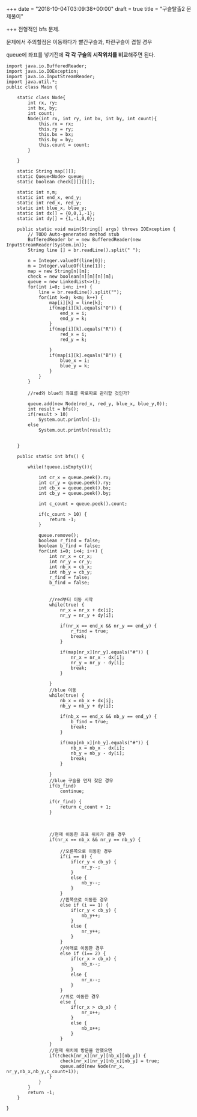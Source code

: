 +++
date = "2018-10-04T03:09:38+00:00"
draft = true
title = "구슬탈출2 문제풀이"

+++
전형적인 bfs 문제.

문제에서 주의할점은 이동하다가 빨간구슬과, 파란구슬이 겹칠 경우

queue에 좌표를 넣기전에 **각 각 구슬의 시작위치를 비교**해주면 된다.

    import java.io.BufferedReader;
    import java.io.IOException;
    import java.io.InputStreamReader;
    import java.util.*;
    public class Main {
    
    	static class Node{
    		int rx, ry;
    		int bx, by;
    		int count;
    		Node(int rx, int ry, int bx, int by, int count){
    			this.rx = rx;
    			this.ry = ry;
    			this.bx = bx;
    			this.by = by;
    			this.count = count;
    		}
    
    	}
    
    	static String map[][];
    	static Queue<Node> queue;
    	static boolean check[][][][];
    
    	static int n,m;
    	static int end_x, end_y;
    	static int red_x, red_y;
    	static int blue_x, blue_y;
    	static int dx[] = {0,0,1,-1};
    	static int dy[] = {1,-1,0,0};
    
    	public static void main(String[] args) throws IOException {
    		// TODO Auto-generated method stub
    		BufferedReader br = new BufferedReader(new InputStreamReader(System.in));
    		String line [] = br.readLine().split(" ");
    
    		n = Integer.valueOf(line[0]);
    		m = Integer.valueOf(line[1]);
    		map = new String[n][m];
    		check = new boolean[n][m][n][m];
    		queue = new LinkedList<>();
    		for(int i=0; i<n; i++) {
    			line = br.readLine().split("");
    			for(int k=0; k<m; k++) {
    				map[i][k] = line[k];
    				if(map[i][k].equals("O")) {
    					end_x = i;
    					end_y = k;
    				}
    				if(map[i][k].equals("R")) {
    					red_x = i;
    					red_y = k;
    
    				}
    				if(map[i][k].equals("B")) {
    					blue_x = i;
    					blue_y = k;
    				}
    			}
    		}
    
    		//red와 blue의 좌표를 따로따로 관리할 것인가?
    	
    		queue.add(new Node(red_x, red_y, blue_x, blue_y,0));
    		int result = bfs();
    		if(result > 10)
    			System.out.println(-1);
    		else
    			System.out.println(result);
    
    
    	}
    
    	public static int bfs() {
    	
    		while(!queue.isEmpty()){
    			
    			int cr_x = queue.peek().rx;
    			int cr_y = queue.peek().ry;
    			int cb_x = queue.peek().bx;
    			int cb_y = queue.peek().by;
    			 
    			int c_count = queue.peek().count;
    
    			if(c_count > 10) {
    				return -1;
    			}
    
    			queue.remove();
    			boolean r_find = false;
    			boolean b_find = false;
    			for(int i=0; i<4; i++) {
    				int nr_x = cr_x;
    				int nr_y = cr_y;
    				int nb_x = cb_x;
    				int nb_y = cb_y;
    				r_find = false;
    				b_find = false;
    
    
    				//red부터 이동 시작 
    				while(true) {
    					nr_x = nr_x + dx[i];
    					nr_y = nr_y + dy[i];
    
    					if(nr_x == end_x && nr_y == end_y) {
    						r_find = true;
    						break;
    					}
    
    					if(map[nr_x][nr_y].equals("#")) {
    						nr_x = nr_x - dx[i];
    						nr_y = nr_y - dy[i];
    						break;
    					}
    
    				}
    				//blue 이동 
    				while(true) {
    					nb_x = nb_x + dx[i];
    					nb_y = nb_y + dy[i];
    
    					if(nb_x == end_x && nb_y == end_y) {
    						b_find = true;
    						break;
    					}
    
    					if(map[nb_x][nb_y].equals("#")) {
    						nb_x = nb_x - dx[i];
    						nb_y = nb_y - dy[i];
    						break;
    					}
    
    				}
                    //blue 구슬을 먼저 찾은 경우
    				if(b_find)
    					continue;
    
    				if(r_find) {
    					return c_count + 1;
    				}
    
    
    
    				//현재 이동한 좌표 위치가 같을 경우  
    				if(nr_x == nb_x && nr_y == nb_y) {
    
    					//오른쪽으로 이동한 경우 
    					if(i == 0) {
    						if(cr_y < cb_y) {
    							nr_y--;
    						}
    						else {
    							nb_y--;
    						}
    					}
    					//왼쪽으로 이동한 경우 
    					else if (i == 1) {
    						if(cr_y < cb_y) {
    							nb_y++;
    						}
    						else {
    							nr_y++;
    						}
    					}
                        //아래로 이동한 경우
    					else if (i== 2) {
    						if(cr_x > cb_x) {
    							nb_x--;
    						}
    						else {
    							nr_x--;
    						}
    					}
                        //위로 이동한 경우
    					else {
    						if(cr_x > cb_x) {
    							nr_x++;
    						}
    						else {
    							nb_x++;
    						}
    					}
    				}
                    //현재 위치에 방문을 안했으면 
    				if(!check[nr_x][nr_y][nb_x][nb_y]) {
    					check[nr_x][nr_y][nb_x][nb_y] = true;
    					queue.add(new Node(nr_x, nr_y,nb_x,nb_y,c_count+1));
    				}
    			}
    		}
    		return -1;
    	}
    
    }